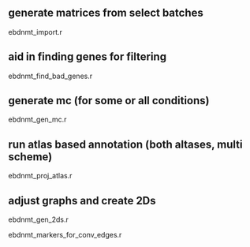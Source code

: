 
## generate matrices from select batches
ebdnmt_import.r

## aid in finding genes for filtering
ebdnmt_find_bad_genes.r

## generate mc (for some or all conditions)
ebdnmt_gen_mc.r

## run atlas based annotation (both altases, multi scheme)
ebdnmt_proj_atlas.r

## adjust graphs and create 2Ds
ebdnmt_gen_2ds.r

ebdnmt_markers_for_conv_edges.r

